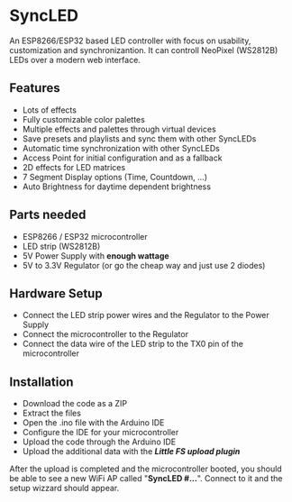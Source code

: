 # SyncLED

An ESP8266/ESP32 based LED controller with focus on usability, customization and synchronizantion. It can controll NeoPixel (WS2812B) LEDs over a modern web interface.

## Features

- Lots of effects
- Fully customizable color palettes
- Multiple effects and palettes through virtual devices
- Save presets and playlists and sync them with other SyncLEDs
- Automatic time synchronization with other SyncLEDs
- Access Point for initial configuration and as a fallback
- 2D effects for LED matrices
- 7 Segment Display options (Time, Countdown, ...)
- Auto Brightness for daytime dependent brightness

## Parts needed
- ESP8266 / ESP32 microcontroller
- LED strip (WS2812B)
- 5V Power Supply with **enough wattage**
- 5V to 3.3V Regulator (or go the cheap way and just use 2 diodes)

## Hardware Setup
- Connect the LED strip power wires and the Regulator to the Power Supply
- Connect the microcontroller to the Regulator
- Connect the data wire of the LED strip to the TX0 pin of the microcontroller

## Installation
- Download the code as a ZIP
- Extract the files
- Open the .ino file with the Arduino IDE
- Configure the IDE for your microcontroller
- Upload the code through the Arduino IDE
- Upload the additional data with the ***Little FS upload plugin***

After the upload is completed and the microcontroller booted, you should be able to see a new WiFi AP called "**SyncLED #...**". Connect to it and the setup wizzard should appear.